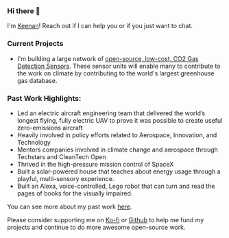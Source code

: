 ### Hi there 👋

I'm [Keenan](https://www.keenanjohnson.com/)! Reach out if I can help you or if you just want to chat.

### Current Projects
- I'm building a large network of [open-source, low-cost, CO2 Gas Detection Sensors](https://github.com/keenanjohnson/ghg-gas-cloud). These sensor units will enable many to contribute to the work on climate by contributing to the world's largest greenhouse gas database.

### Past Work Highlights: 
- Led an electric aircraft engineering team that delivered the world’s longest flying, fully electric UAV to prove it was possible to create useful zero-emissions aircraft
- Heavily involved in policy efforts related to Aerospace, Innovation, and Technology
- Mentors companies involved in climate change and aerospace through Techstars and CleanTech Open
- Thrived in the high-pressure mission control of SpaceX
- Built a solar-powered house that teaches about energy usage through a playful, multi-sensory experience.
- Built an Alexa, voice-controlled, Lego robot that can turn and read the pages of books for the visually impaired.

You can see more about my past work [here](https://www.keenanjohnson.com/work).

Please consider supporting me on [Ko-fi](https://ko-fi.com/W7W14VTU8) or [Github](https://github.com/sponsors/keenanjohnson) to help me fund my projects and continue to do more awesome open-source work.

<!--
**keenanjohnson/keenanjohnson** is a ✨ _special_ ✨ repository because its `README.md` (this file) appears on your GitHub profile.

Here are some ideas to get you started:

- 🔭 I’m currently working on ...
- 🌱 I’m currently learning ...
- 👯 I’m looking to collaborate on ...
- 🤔 I’m looking for help with ...
- 💬 Ask me about ...
- 📫 How to reach me: ...
- 😄 Pronouns: ...
- ⚡ Fun fact: ...
-->
